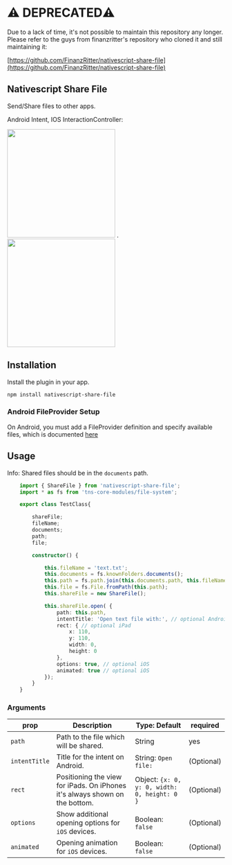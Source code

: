 # ⚠️ DEPRECATED⚠️

Due to a lack of time, it's not possible to maintain this repository any longer.
Please refer to the guys from finanzritter's repository who cloned it and still maintaining it:

[https://github.com/FinanzRitter/nativescript-share-file](https://github.com/FinanzRitter/nativescript-share-file)

## Nativescript Share File

Send/Share files to other apps.

Android Intent, IOS InteractionController:

<img src="https://github.com/braune-digital/nativescript-share-file/blob/master/preview/preview-android.png?raw=true" width="250"> . <img src="https://github.com/braune-digital/nativescript-share-file/blob/master/preview/preview-ios.png?raw=true" width="250">

## Installation

Install the plugin in your app.

```
npm install nativescript-share-file
```

### Android FileProvider Setup

On Android, you must add a FileProvider definition and specify available files, which is documented [here](https://developer.android.com/reference/androidx/core/content/FileProvider#ProviderDefinition)

## Usage

Info: Shared files should be in the `documents` path.

```TypeScript
    import { ShareFile } from 'nativescript-share-file';
    import * as fs from 'tns-core-modules/file-system';

    export class TestClass{

        shareFile;
        fileName;
        documents;
        path;
        file;

        constructor() {

            this.fileName = 'text.txt';
            this.documents = fs.knownFolders.documents();
            this.path = fs.path.join(this.documents.path, this.fileName);
            this.file = fs.File.fromPath(this.path);
            this.shareFile = new ShareFile();

            this.shareFile.open( {
                path: this.path,
                intentTitle: 'Open text file with:', // optional Android
                rect: { // optional iPad
                    x: 110,
                    y: 110,
                    width: 0,
                    height: 0
                },
                options: true, // optional iOS
                animated: true // optional iOS
            });
        }
    }

```

### Arguments

| prop          | Description                                                                 | Type: Default                                | required   |
| ------------- | --------------------------------------------------------------------------- | -------------------------------------------- | ---------- |
| `path`        | Path to the file which will be shared.                                      | String                                       | yes        |
| `intentTitle` | Title for the intent on Android.                                            | String: `Open file:`                         | (Optional) |
| `rect`        | Positioning the view for iPads. On iPhones it's always shown on the bottom. | Object: `{x: 0, y: 0, width: 0, height: 0 }` | (Optional) |
| `options`     | Show additional opening options for `iOS` devices.                          | Boolean: `false`                             | (Optional) |
| `animated`    | Opening animation for `iOS` devices.                                        | Boolean: `false`                             | (Optional) |
